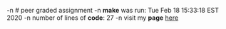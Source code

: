-n # peer graded assignment
-n **make** was run:
Tue Feb 18 15:33:18 EST 2020
-n number of lines of **code**:
27
-n visit my **page** [here](https://epiermar.github.io/Coursera-PGA/)
